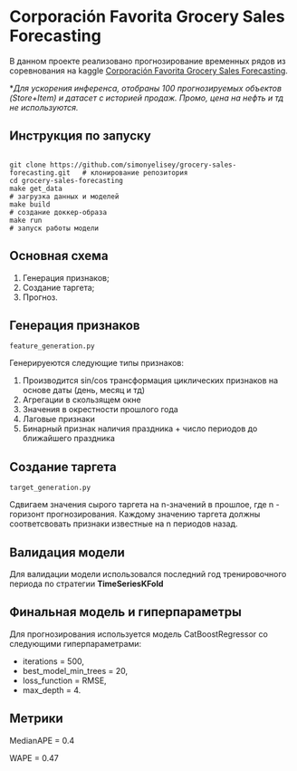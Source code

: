 # Corporación Favorita Grocery Sales Forecasting

В данном проекте реализовано прогнозирование временных рядов из соревнования на kaggle [Corporación Favorita Grocery Sales Forecasting](https://www.kaggle.com/competitions/favorita-grocery-sales-forecasting/overview).

**Для ускорения инференса, отобраны 100 прогнозируемых объектов (Store+Item) и датасет с историей продаж. Промо, цена на нефть и тд не используются.*

## Инструкция по запуску
```

git clone https://github.com/simonyelisey/grocery-sales-forecasting.git   # клонирование репозитория
cd grocery-sales-forecasting
make get_data                                                            # загрузка данных и моделей
make build                                                               # создание доккер-образа
make run                                                                 # запуск работы модели
```

## Основная схема
1. Генерация признаков;
2. Создание таргета;
3. Прогноз.

## Генерация признаков
`feature_generation.py`

Генерируеются следующие типы признаков:
1. Производится sin/cos трансформация циклических признаков на основе даты (день, месяц и тд)
2. Агрегации в скользящем окне
3. Значения в окрестности прошлого года
4. Лаговые признаки
5. Бинарный признак наличия праздника + число периодов до ближайшего праздника

## Создание таргета
`target_generation.py`

Сдвигаем значения сырого таргета на n-значений в прошлое, где n - горизонт прогнозирования.
Каждому значению таргета должны соответсвовать признаки известные на n периодов назад.

## Валидация модели
Для валидации модели использовался последний год тренировочного периода по стратегии **TimeSeriesKFold**

## Финальная модель и гиперпараметры
Для прогнозирования используется модель CatBoostRegressor со следующими гиперпараметрами:
- iterations = 500,
- best_model_min_trees = 20,
- loss_function = RMSE,
- max_depth = 4.

## Метрики
MedianAPE = 0.4

WAPE = 0.47

